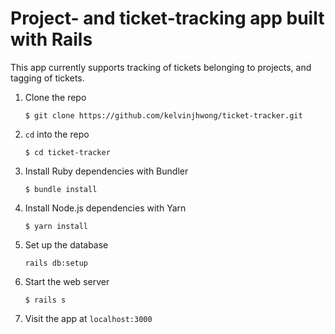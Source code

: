 # Project- and ticket-tracking app built with Rails

This app currently supports tracking of tickets belonging to projects, and tagging of tickets.

1. Clone the repo
   ```
   $ git clone https://github.com/kelvinjhwong/ticket-tracker.git
   ```
2. `cd` into the repo
   ```
   $ cd ticket-tracker
   ```
3. Install Ruby dependencies with Bundler
   ```
   $ bundle install
   ```
4. Install Node.js dependencies with Yarn
   ```
   $ yarn install
   ```
5. Set up the database
   ```
   rails db:setup
   ```
6. Start the web server
   ```
   $ rails s
   ```
7. Visit the app at `localhost:3000`
